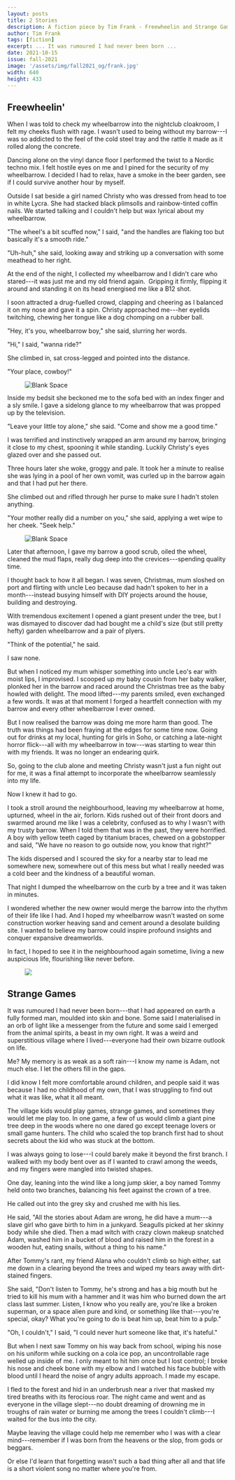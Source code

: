 ```yaml
---
layout: posts
title: 2 Stories
description: A fiction piece by Tim Frank - Freewheelin and Strange Games
author: Tim Frank
tags: [fiction]
excerpt: ... It was rumoured I had never been born ...
date: 2021-10-15
issue: fall-2021
image: '/assets/img/fall2021_og/frank.jpg'
width: 640
height: 433
---
```


## Freewheelin'

When I was told to check my wheelbarrow into the nightclub cloakroom, I
felt my cheeks flush with rage. I wasn't used to being without my
barrow---I was so addicted to the feel of the cold steel tray and the
rattle it made as it rolled along the concrete.

Dancing alone on the vinyl dance floor I performed the twist to a Nordic
techno mix. I felt hostile eyes on me and I pined for the security of my
wheelbarrow. I decided I had to relax, have a smoke in the beer garden,
see if I could survive another hour by myself.

Outside I sat beside a girl named Christy who was dressed from head to
toe in white Lycra. She had stacked black plimsolls and rainbow-tinted
coffin nails. We started talking and I couldn't help but wax lyrical
about my wheelbarrow. 

"The wheel's a bit scuffed now," I said, "and the handles are flaking
too but basically it's a smooth ride." 

"Uh-huh," she said, looking away and striking up a conversation with
some meathead to her right.

At the end of the night, I collected my wheelbarrow and I didn't care
who stared---it was just me and my old friend again.  Gripping it
firmly, flipping it around and standing it on its head energised me like
a B12 shot.

I soon attracted a drug-fuelled crowd, clapping and cheering as I
balanced it on my nose and gave it a spin. Christy approached me---her
eyelids twitching, chewing her tongue like a dog chomping on a rubber
ball.

"Hey, it's you, wheelbarrow boy," she said, slurring her words. 

"Hi," I said, "wanna ride?" 

She climbed in, sat cross-legged and pointed into the distance. 

"Your place, cowboy!" 

<figure class="my-4 py-3 ">
  <img src="{{ '/assets/img/dinkus.png' | prepend: site.baseurl }}" class="d-block mx-auto" alt="Blank Space" style="max-height:15px;" />
</figure>

Inside my bedsit she beckoned me to the sofa bed with an index finger
and a sly smile. I gave a sidelong glance to my wheelbarrow that was
propped up by the television. 

"Leave your little toy alone," she said. "Come and show me a good
time." 

I was terrified and instinctively wrapped an arm around my barrow,
bringing it close to my chest, spooning it while standing. Luckily
Christy's eyes glazed over and she passed out. 

Three hours later she woke, groggy and pale. It took her a minute to
realise she was lying in a pool of her own vomit, was curled up in the
barrow again and that I had put her there. 

She climbed out and rifled through her purse to make sure I hadn't
stolen anything. 

"Your mother really did a number on you," she said, applying a wet wipe
to her cheek. "Seek help." 

<figure class="my-4 py-3 ">
  <img src="{{ '/assets/img/dinkus.png' | prepend: site.baseurl }}" class="d-block mx-auto" alt="Blank Space" style="max-height:15px;" />
</figure>

Later that afternoon, I gave my barrow a good scrub, oiled the wheel,
cleaned the mud flaps, really dug deep into the crevices---spending
quality time. 

I thought back to how it all began. I was seven, Christmas, mum sloshed
on port and flirting with uncle Leo because dad hadn't spoken to her in
a month---instead busying himself with DIY projects around the house,
building and destroying.

With tremendous excitement I opened a giant present under the tree, but
I was dismayed to discover dad had bought me a child's size (but still
pretty hefty) garden wheelbarrow and a pair of plyers.

"Think of the potential," he said.

I saw none.

But when I noticed my mum whisper something into uncle Leo's ear with
moist lips, I improvised. I scooped up my baby cousin from her baby
walker, plonked her in the barrow and raced around the Christmas tree as
the baby howled with delight. The mood lifted---my parents smiled, even
exchanged a few words. It was at that moment I forged a heartfelt
connection with my barrow and every other wheelbarrow I ever owned.

But I now realised the barrow was doing me more harm than good. The
truth was things had been fraying at the edges for some time now. Going
out for drinks at my local, hunting for girls in Soho, or catching a
late-night horror flick---all with my wheelbarrow in tow---was starting
to wear thin with my friends. It was no longer an endearing quirk.

So, going to the club alone and meeting Christy wasn't just a fun night
out for me, it was a final attempt to incorporate the wheelbarrow
seamlessly into my life. 

Now I knew it had to go. 

I took a stroll around the neighbourhood, leaving my wheelbarrow at
home, upturned, wheel in the air, forlorn. Kids rushed out of their
front doors and swarmed around me like I was a celebrity, confused as to
why I wasn't with my trusty barrow. When I told them that was in the
past, they were horrified. A boy with yellow teeth caged by titanium
braces, chewed on a gobstopper and said, "We have no reason to go
outside now, you know that right?" 

The kids dispersed and I scoured the sky for a nearby star to lead me
somewhere new, somewhere out of this mess but what I really needed was a
cold beer and the kindness of a beautiful woman. 

That night I dumped the wheelbarrow on the curb by a tree and it was
taken in minutes.

I wondered whether the new owner would merge the barrow into the rhythm
of their life like I had. And I hoped my wheelbarrow wasn't wasted on
some construction worker heaving sand and cement around a desolate
building site. I wanted to believe my barrow could inspire profound
insights and conquer expansive dreamworlds.

In fact, I hoped to see it in the neighbourhood again sometime, living a
new auspicious life, flourishing like never before.

<figure class="my-5 py-3">
  <img src="{{ '/assets/img/seperator.png' | prepend: site.baseurl }}" class="d-block" style="max-height:15px;" />
</figure>

## Strange Games

It was rumoured I had never been born---that I had appeared on earth a
fully formed man, moulded into skin and bone. Some said I materialised
in an orb of light like a messenger from the future and some said I
emerged from the animal spirits, a beast in my own right. It was a weird
and superstitious village where I lived---everyone had their own bizarre
outlook on life.

Me? My memory is as weak as a soft rain---I know my name is Adam, not
much else. I let the others fill in the gaps.

I did know I felt more comfortable around children, and people said it
was because I had no childhood of my own, that I was struggling to find
out what it was like, what it all meant.

The village kids would play games, strange games, and sometimes they
would let me play too. In one game, a few of us would climb a giant pine
tree deep in the woods where no one dared go except teenage lovers or
small game hunters. The child who scaled the top branch first had to
shout secrets about the kid who was stuck at the bottom.

I was always going to lose---I could barely make it beyond the first
branch. I walked with my body bent over as if I wanted to crawl among
the weeds, and my fingers were mangled into twisted shapes.

One day, leaning into the wind like a long jump skier, a boy named Tommy
held onto two branches, balancing his feet against the crown of a tree.

He called out into the grey sky and crushed me with his lies.

He said, "All the stories about Adam are wrong, he did have a mum---a
slave girl who gave birth to him in a junkyard. Seagulls picked at her
skinny body while she died. Then a mad witch with crazy clown makeup
snatched Adam, washed him in a bucket of blood and raised him in the
forest in a wooden hut, eating snails, without a thing to his name."

After Tommy's rant, my friend Alana who couldn't climb so high either,
sat me down in a clearing beyond the trees and wiped my tears away with
dirt-stained fingers.

She said, "Don't listen to Tommy, he's strong and has a big mouth but he
tried to kill his mum with a hammer and it was him who burned down the
art class last summer. Listen, I know who you really are, you're like a
broken superman, or a space alien pure and kind, or something like
that---you're special, okay? What you're going to do is beat him up,
beat him to a pulp."

"Oh, I couldn't," I said, "I could never hurt someone like that, it's
hateful."

But when I next saw Tommy on his way back from school, wiping his nose
on his uniform while sucking on a cola ice pop, an uncontrollable rage
welled up inside of me. I only meant to hit him once but I lost control;
I broke his nose and cheek bone with my elbow and I watched his face
bubble with blood until I heard the noise of angry adults approach. I
made my escape.

I fled to the forest and hid in an underbrush near a river that masked
my tired breaths with its ferocious roar. The night came and went and as
everyone in the village slept---no doubt dreaming of drowning me in
troughs of rain water or burning me among the trees I couldn't climb---I
waited for the bus into the city.

Maybe leaving the village could help me remember who I was with a clear
mind---remember if I was born from the heavens or the slop, from gods or
beggars.

Or else I'd learn that forgetting wasn't such a bad thing after all and
that life is a short violent song no matter where you're from.
